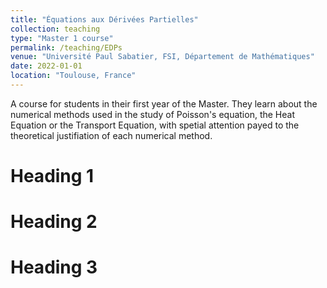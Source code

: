 ```yaml
---
title: "Équations aux Dérivées Partielles"
collection: teaching
type: "Master 1 course"
permalink: /teaching/EDPs
venue: "Université Paul Sabatier, FSI, Département de Mathématiques"
date: 2022-01-01
location: "Toulouse, France"
---
```


A course for students in their first year of the Master. They learn about the numerical methods used in the study of Poisson's equation, the Heat Equation or the Transport Equation, with spetial attention payed to the theoretical justifiation of each numerical method.

Heading 1
======

Heading 2
======

Heading 3
======